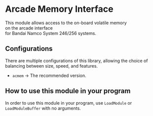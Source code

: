 # Arcade Memory Interface

This module allows access to the on-board volatile memory \
on the arcade interface \
for Bandai Namco System 246/256 systems.  

## Configurations

There are multiple configurations of this library, allowing the choice of
balancing between size, speed, and features.

*   `acmem` -> The recommended version.

## How to use this module in your program

In order to use this module in your program, use `LoadModule` or \
`LoadModuleBuffer` with no arguments.
